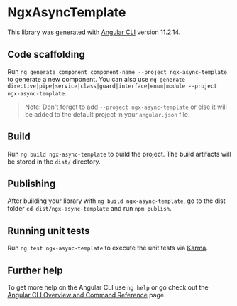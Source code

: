 # NgxAsyncTemplate

This library was generated with [Angular CLI](https://github.com/angular/angular-cli) version 11.2.14.

## Code scaffolding

Run `ng generate component component-name --project ngx-async-template` to generate a new component. You can also use `ng generate directive|pipe|service|class|guard|interface|enum|module --project ngx-async-template`.
> Note: Don't forget to add `--project ngx-async-template` or else it will be added to the default project in your `angular.json` file. 

## Build

Run `ng build ngx-async-template` to build the project. The build artifacts will be stored in the `dist/` directory.

## Publishing

After building your library with `ng build ngx-async-template`, go to the dist folder `cd dist/ngx-async-template` and run `npm publish`.

## Running unit tests

Run `ng test ngx-async-template` to execute the unit tests via [Karma](https://karma-runner.github.io).

## Further help

To get more help on the Angular CLI use `ng help` or go check out the [Angular CLI Overview and Command Reference](https://angular.io/cli) page.
